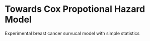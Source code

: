 # Towards Cox Propotional Hazard Model
Experimental breast cancer survucal model with simple statistics
